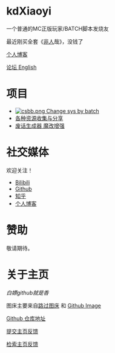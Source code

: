 # kdXiaoyi
一个普通的MC正版玩家/BATCH脚本发烧友

最近刚买全套《[非](//b23.tv/BV1Tb411k7iE)[人](//v.qq.com/x/cover/mzc00200ygmoqes/s0043xi5c9a.html)哉》，没钱了

[个人博客](//kdxiaoyi.github.io/blogs/)

[论坛 English](//github.com/kdXiaoyi/kdxiaoyi.github.io/discussions)

# 项目
* [![csbb.png](https://s1.ax1x.com/2022/08/21/vyApIs.png) Change sys by batch](/change-sys-by-batch)
* [各种资源收集与分享](/resource-share)
* [废话生成器 魔改增强](/BullshitGenerator/spawner.html)

# 社交媒体
欢迎关注！
* [Bilibili](//space.bilibili.com/1987247870)
* [Github](//github.com/kdxiaoyi)
* [知乎](//www.zhihu.com/people/kdxiaoyi)
* [个人博客](/blogs/index)

# 赞助
敬请期待。

# 关于主页
*白嫖github就是香*

图床主要来自[路过图床](//imgse.com) 和 [Github Image](//github.com)

[Github 仓库地址](//github.com/kdXiaoyi/kdxiaoyi.github.io)

[提交主页反馈](//github.com/kdXiaoyi/kdxiaoyi.github.io/issues/new/choose)

[检索主页反馈](//github.com/kdXiaoyi/kdxiaoyi.github.io/issues?q=is%3Aissue)